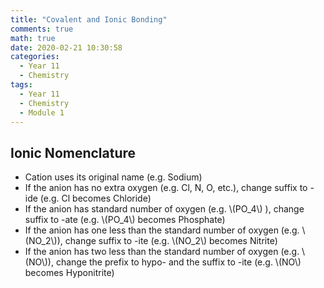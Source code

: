 ```yaml
---
title: "Covalent and Ionic Bonding"
comments: true
math: true
date: 2020-02-21 10:30:58
categories:
  - Year 11
  - Chemistry
tags:
  - Year 11
  - Chemistry
  - Module 1
---
```

## Ionic Nomenclature
- Cation uses its original name (e.g. Sodium)
- If the anion has no extra oxygen (e.g. Cl, N, O, etc.), change suffix to -ide (e.g. Cl becomes Chloride)
- If the anion has standard number of oxygen (e.g. \\(PO_4\\) ), change  suffix to -ate (e.g. \\(PO_4\\) becomes Phosphate)
- If the anion has one less than the standard number of oxygen (e.g. \\(NO_2\\)), change  suffix to -ite (e.g. \\(NO_2\\) becomes Nitrite)
- If the anion has two less than the standard number of oxygen (e.g. \\(NO\\)), change the prefix to hypo- and the suffix to -ite (e.g. \\(NO\\) becomes Hyponitrite)
